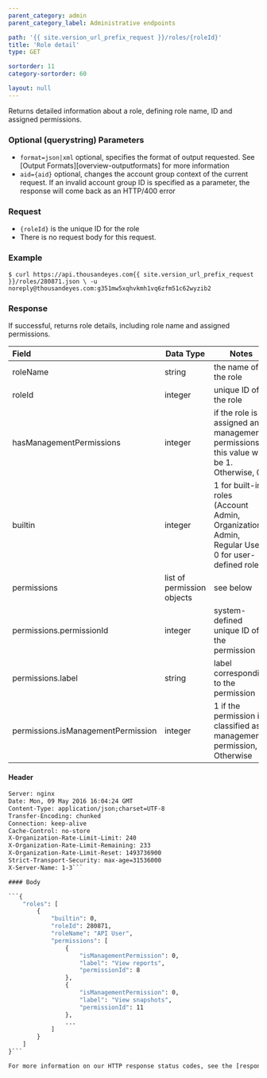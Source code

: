 ```yaml
---
parent_category: admin
parent_category_label: Administrative endpoints

path: '{{ site.version_url_prefix_request }}/roles/{roleId}'
title: 'Role detail'
type: GET

sortorder: 11
category-sortorder: 60

layout: null
---
```


Returns detailed information about a role, defining role name, ID and assigned permissions.

### Optional (querystring) Parameters

* `format=json|xml` optional, specifies the format of output requested.  See [Output Formats][overview-outputformats] for more information
* `aid={aid}` optional, changes the account group context of the current request.  If an invalid account group ID is specified as a parameter, the response will come back as an HTTP/400 error

### Request

* `{roleId}` is the unique ID for the role
* There is no request body for this request.

### Example

`$ curl https://api.thousandeyes.com{{ site.version_url_prefix_request }}/roles/280871.json \
  -u noreply@thousandeyes.com:g351mw5xqhvkmh1vq6zfm51c62wyzib2`

### Response

If successful, returns role details, including role name and assigned permissions.

Field | Data Type | Notes
:------------|-------------|-------------|
roleName | string | the name of the role
roleId | integer | unique ID of the role
hasManagementPermissions | integer | if the role is assigned any management permissions, this value will be 1.  Otherwise, 0
builtin | integer | 1 for built-in roles (Account Admin, Organization Admin, Regular User), 0 for user-defined roles
permissions | list of permission objects | see below
permissions.permissionId | integer | system-defined unique ID of the permission
permissions.label | string | label corresponding to the permission
permissions.isManagementPermission | integer | 1 if the permission is classified as a management permission, 0 Otherwise

#### Header

```HTTP/1.1 200 OK
Server: nginx
Date: Mon, 09 May 2016 16:04:24 GMT
Content-Type: application/json;charset=UTF-8
Transfer-Encoding: chunked
Connection: keep-alive
Cache-Control: no-store
X-Organization-Rate-Limit-Limit: 240
X-Organization-Rate-Limit-Remaining: 233
X-Organization-Rate-Limit-Reset: 1493736900
Strict-Transport-Security: max-age=31536000
X-Server-Name: 1-3```

#### Body

```{
    "roles": [
        {
            "builtin": 0,
            "roleId": 280871,
            "roleName": "API User",
            "permissions": [
                {
                    "isManagementPermission": 0,
                    "label": "View reports",
                    "permissionId": 8
                },
                {
                    "isManagementPermission": 0,
                    "label": "View snapshots",
                    "permissionId": 11
                },
                ...
            ]
        }
    ]
}```

For more information on our HTTP response status codes, see the [response status codes documentation][overview-responsestatuscodes].
